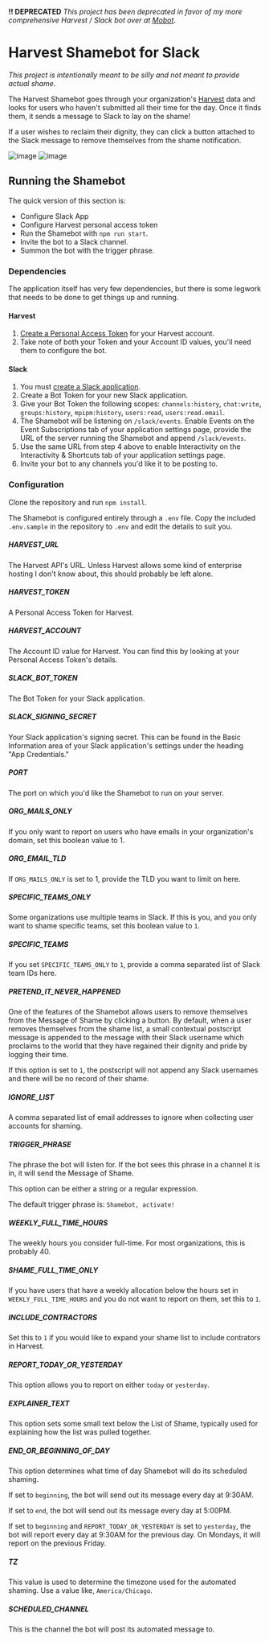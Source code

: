 **!! DEPRECATED**
_This project has been deprecated in favor of my more comprehensive Harvest /
Slack bot over at [Mobot](https://github.com/mobomo/mobot)_.

# Harvest Shamebot for Slack

_This project is intentionally meant to be silly and not meant to provide
actual shame_.

The Harvest Shamebot goes through your organization's [Harvest](http://harvestapp.com)
data and looks for users who haven't submitted all their time for the day. Once
it finds them, it sends a message to Slack to lay on the shame!

If a user wishes to reclaim their dignity, they can click a button attached to
the Slack message to remove themselves from the shame notification.

![image](https://user-images.githubusercontent.com/715967/115611864-40339c00-a2b0-11eb-827e-0b93f0530545.png)
![image](https://user-images.githubusercontent.com/715967/115611928-56415c80-a2b0-11eb-9d8e-cc9f8436f599.png)


## Running the Shamebot

The quick version of this section is:

 - Configure Slack App
 - Configure Harvest personal access token
 - Run the Shamebot with `npm run start`.
 - Invite the bot to a Slack channel.
 - Summon the bot with the trigger phrase.

### Dependencies

The application itself has very few dependencies, but there is some legwork that needs
to be done to get things up and running.

#### Harvest

 1. [Create a Personal Access Token](https://id.getharvest.com/developers) for your Harvest account.
 2. Take note of both your Token and your Account ID values, you'll need them to configure the bot.

#### Slack

 1. You must [create a Slack application](https://api.slack.com/apps).
 2. Create a Bot Token for your new Slack application.
 3. Give your Bot Token the following scopes: `channels:history`, `chat:write`, `groups:history`, `mpipm:history`, `users:read`, `users:read.email`.
 4. The Shamebot will be listening on `/slack/events`. Enable Events on the Event Subscriptions tab of your application settings page, provide the URL of the server running the Shamebot and append `/slack/events`.
 5. Use the same URL from step 4 above to enable Interactivity on the Interactivity & Shortcuts tab of your application settings page.
 6. Invite your bot to any channels you'd like it to be posting to.

### Configuration

Clone the repository and run `npm install`.

The Shamebot is configured entirely through a `.env` file. Copy the included `.env.sample` in the repository to `.env` and edit the details to suit you.

##### HARVEST_URL

The Harvest API's URL. Unless Harvest allows some kind of enterprise hosting I don't know about, this should probably be left alone.

##### HARVEST_TOKEN

A Personal Access Token for Harvest.

##### HARVEST_ACCOUNT

The Account ID value for Harvest. You can find this by looking at your Personal Access Token's details.

##### SLACK_BOT_TOKEN

The Bot Token for your Slack application.

##### SLACK_SIGNING_SECRET

Your Slack application's signing secret. This can be found in the Basic Information area of your Slack application's settings under the heading "App Credentials."

##### PORT

The port on which you'd like the Shamebot to run on your server.

##### ORG_MAILS_ONLY

If you only want to report on users who have emails in your organization's domain, set this boolean value to 1.

##### ORG_EMAIL_TLD

If `ORG_MAILS_ONLY` is set to 1, provide the TLD you want to limit on here.

##### SPECIFIC_TEAMS_ONLY

Some organizations use multiple teams in Slack. If this is you, and you only want to shame specific teams, set this boolean value to `1`.

##### SPECIFIC_TEAMS

If you set `SPECIFIC_TEAMS_ONLY` to `1`, provide a comma separated list of Slack team IDs here.

##### PRETEND_IT_NEVER_HAPPENED

One of the features of the Shamebot allows users to remove themselves from the Message of Shame by clicking a button. By default, when a user removes themselves from the shame list, a small contextual postscript message is appended to the message with their Slack username which proclaims to the world that they have regained their dignity and pride by logging their time.

If this option is set to `1`, the postscript will not append any Slack usernames and there will be no record of their shame.

##### IGNORE_LIST

A comma separated list of email addresses to ignore when collecting user accounts for shaming.

##### TRIGGER_PHRASE

The phrase the bot will listen for. If the bot sees this phrase in a channel it is in, it will send the Message of Shame.

This option can be either a string or a regular expression.

The default trigger phrase is: `Shamebot, activate!`

##### WEEKLY_FULL_TIME_HOURS

The weekly hours you consider full-time. For most organizations, this is probably 40.

##### SHAME_FULL_TIME_ONLY

If you have users that have a weekly allocation below the hours set in `WEEKLY_FULL_TIME_HOURS` and you do not want to report on them, set this to `1`.

##### INCLUDE_CONTRACTORS

Set this to `1` if you would like to expand your shame list to include contrators in Harvest.

##### REPORT_TODAY_OR_YESTERDAY

This option allows you to report on either `today` or `yesterday`.

##### EXPLAINER_TEXT

This option sets some small text below the List of Shame, typically used for explaining how the list was pulled together.

##### END_OR_BEGINNING_OF_DAY

This option determines what time of day Shamebot will do its scheduled shaming.

If set to `beginning`, the bot will send out its message every day at 9:30AM.

If set to `end`, the bot will send out its message every day at 5:00PM.

If set to `beginning` and `REPORT_TODAY_OR_YESTERDAY` is set to `yesterday`, the bot will report every day at 9:30AM for the previous day. On Mondays, it will report on the previous Friday.

##### TZ

This value is used to determine the timezone used for the automated shaming. Use a value like, `America/Chicago`.

##### SCHEDULED_CHANNEL

This is the channel the bot will post its automated message to.
